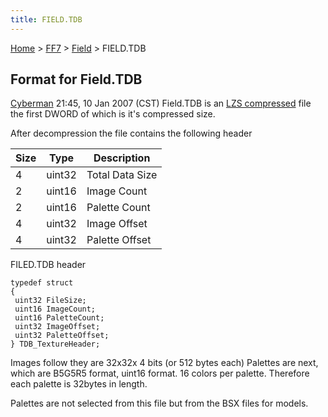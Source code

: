 ```yaml
---
title: FIELD.TDB
---
```


[Home](Main%20Page.md) > [FF7](FF7.md) > [Field](FF7/Field.md) > FIELD.TDB

## Format for Field.TDB

[Cyberman][] 21:45, 10 Jan 2007 (CST) Field.TDB is an [LZS compressed][]
file the first DWORD of which is it's compressed size.

After decompression the file contains the following header

| Size | Type   | Description     |
|------|--------|-----------------|
| 4    | uint32 | Total Data Size |
| 2    | uint16 | Image Count     |
| 2    | uint16 | Palette Count   |
| 4    | uint32 | Image Offset    |
| 4    | uint32 | Palette Offset  |

FILED.TDB header

`typedef struct`  
`{`  
` uint32 FileSize;`  
` uint16 ImageCount;`  
` uint16 PaletteCount;`  
` uint32 ImageOffset;`  
` uint32 PaletteOffset;`  
`} TDB_TextureHeader;`

Images follow they are 32x32x 4 bits (or 512 bytes each) Palettes are
next, which are B5G5R5 format, uint16 format. 16 colors per palette.
Therefore each palette is 32bytes in length.

Palettes are not selected from this file but from the BSX files for
models.

  [Cyberman]: ../../User:Cyberman.md "wikilink"
  [LZS compressed]: ../LZS%20format.md "wikilink"
